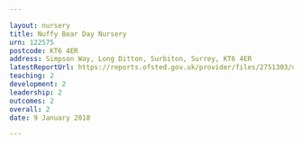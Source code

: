 ```yaml
---

layout: nursery
title: Nuffy Bear Day Nursery
urn: 122575
postcode: KT6 4ER
address: Simpson Way, Long Ditton, Surbiton, Surrey, KT6 4ER
latestReportUrl: https://reports.ofsted.gov.uk/provider/files/2751303/urn/122575.pdf
teaching: 2
development: 2
leadership: 2
outcomes: 2
overall: 2
date: 9 January 2018

---
```

